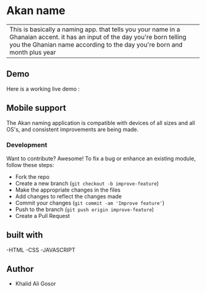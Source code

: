 # Akan name
<table>
<tr>
<td>
  This is basically a  naming app. that tells you your name in a Ghanaian accent. it has an input of the day you're born telling you the  Ghanian name according to the day you're born and month plus year
</td>
</tr>
</table>

## Demo
Here is a working live demo :  
## Mobile support
The Akan naming application is compatible with devices of all sizes and all OS's, and consistent improvements are being made.
### Development
Want to contribute? Awesome!
To fix a bug or enhance an existing module, follow these steps:
- Fork the repo
- Create a new branch (`git checkout -b improve-feature`)
- Make the appropriate changes in the files
- Add changes to reflect the changes made
- Commit your changes (`git commit -am 'Improve feature'`)
- Push to the branch (`git push origin improve-feature`)
- Create a Pull Request
## built with
   -HTML
   -CSS 
   -JAVASCRIPT
## Author
- Khalid Ali Gosor